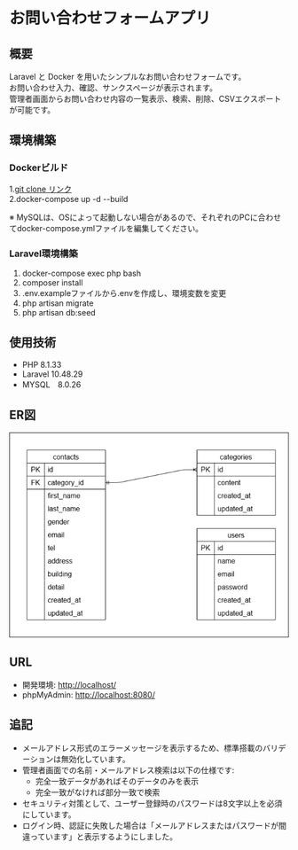 # お問い合わせフォームアプリ

## 概要
Laravel と Docker を用いたシンプルなお問い合わせフォームです。<br>
お問い合わせ入力、確認、サンクスページが表示されます。<br>
管理者画面からお問い合わせ内容の一覧表示、検索、削除、CSVエクスポートが可能です。


## 環境構築

### Dockerビルド
1.[git clone リンク](https://github.com/tashima-git/Confirmation-test.git) <br>
2.docker-compose up -d --build


※ MySQLは、OSによって起動しない場合があるので、それぞれのPCに合わせてdocker-compose.ymlファイルを編集してください。

### Laravel環境構築
<ol>
  <li>docker-compose exec php bash
  <li>composer install
  <li>.env.exampleファイルから.envを作成し、環境変数を変更
  <li>php artisan migrate
  <li>php artisan db:seed
</ol>

## 使用技術
- PHP 8.1.33
- Laravel 10.48.29
- MYSQL　8.0.26

## ER図
![ER図](docs/er-diagram.png)

## URL
- 開発環境: [http://localhost/](http://localhost/)
- phpMyAdmin: [http://localhost:8080/](http://localhost:8080/)

## 追記
- メールアドレス形式のエラーメッセージを表示するため、標準搭載のバリデーションは無効化しています。
- 管理者画面での名前・メールアドレス検索は以下の仕様です:
  - 完全一致データがあればそのデータのみを表示
  - 完全一致がなければ部分一致で検索
- セキュリティ対策として、ユーザー登録時のパスワードは8文字以上を必須にしています。
- ログイン時、認証に失敗した場合は「メールアドレスまたはパスワードが間違っています」と表示するようにしました。
